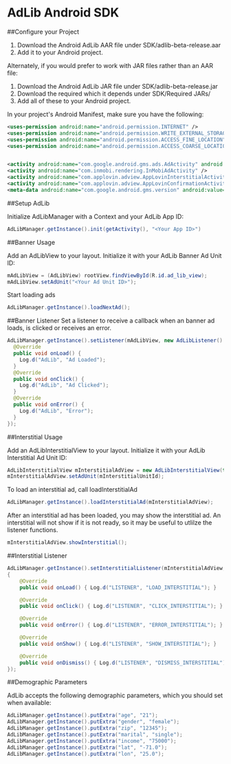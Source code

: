 # AdLib Android SDK

##Configure your Project

1. Download the Android AdLib AAR file under SDK/adlib-beta-release.aar
2. Add it to your Android project.

Alternately, if you would prefer to work with JAR files rather than an AAR file:  
  1. Download the Android AdLib JAR file under SDK/adlib-beta-release.jar  
  2. Download the required which it depends under SDK/Required JARs/  
  3. Add all of these to your Android project.  

In your project's Android Manifest, make sure you have the following:

```XML
<uses-permission android:name="android.permission.INTERNET" />
<uses-permission android:name="android.permission.WRITE_EXTERNAL_STORAGE"/>
<uses-permission android:name="android.permission.ACCESS_FINE_LOCATION"/>
<uses-permission android:name="android.permission.ACCESS_COARSE_LOCATION"/>


<activity android:name="com.google.android.gms.ads.AdActivity" android:configChanges="keyboard|keyboardHidden|orientation|screenLayout|uiMode|screenSize|smallestScreenSize" />
<activity android:name="com.inmobi.rendering.InMobiAdActivity" />
<activity android:name="com.applovin.adview.AppLovinInterstitialActivity"/>
<activity android:name="com.applovin.adview.AppLovinConfirmationActivity"/>
<meta-data android:name="com.google.android.gms.version" android:value="@integer/google_play_services_version"/>
```

##Setup AdLib

Initialize AdLibManager with a Context and your AdLib App ID: 
```Java
AdLibManager.getInstance().init(getActivity(), "<Your App ID>")
```
##Banner Usage

Add an AdLibView to your layout. Initialize it with your AdLib Banner Ad Unit ID:

```Java
mAdLibView = (AdLibView) rootView.findViewById(R.id.ad_lib_view);
mAdLibView.setAdUnit("<Your Ad Unit ID>");
```

Start loading ads
```Java
AdLibManager.getInstance().loadNextAd();
```

##Banner Listener
Set a listener to receive a callback when an banner ad loads, is clicked or receives an error.
```Java
AdLibManager.getInstance().setListener(mAdLibView, new AdLibListener() {
  @Override
  public void onLoad() {
    Log.d("AdLib", "Ad Loaded");
  }
  @Override
  public void onClick() {
    Log.d("AdLib", "Ad Clicked");
  }
  @Override
  public void onError() {
    Log.d("AdLib", "Error");
  }
});
```

##Interstitial Usage

Add an AdLibInterstitialView to your layout. Initialize it with your AdLib Interstitial Ad Unit ID:
```Java
AdLibInterstitialView mInterstitialAdView = new AdLibInterstitialView(this.getContext());
mInterstitialAdView.setAdUnit(mInterstitialUnitId);
```

To load an interstitial ad, call loadInterstitialAd
```Java
AdLibManager.getInstance().loadInterstitialAd(mInterstitialAdView);
```

After an interstitial ad has been loaded, you may show the interstitial ad. An interstitial will not show if it is not ready, so it may be useful to utlilze the listener functions.
```Java
mInterstitialAdView.showInterstitial();
```

##Interstitial Listener
```Java
AdLibManager.getInstance().setInterstitialListener(mInterstitialAdView, new AdLibInterstitialListener()
{
    @Override
    public void onLoad() { Log.d("LISTENER", "LOAD_INTERSTITIAL"); }

    @Override
    public void onClick() { Log.d("LISTENER", "CLICK_INTERSTITIAL"); }

    @Override
    public void onError() { Log.d("LISTENER", "ERROR_INTERSTITIAL"); }

    @Override
    public void onShow() { Log.d("LISTENER", "SHOW_INTERSTITIAL"); }

    @Override
    public void onDismiss() { Log.d("LISTENER", "DISMISS_INTERSTITIAL"); }
});
```

##Demographic Parameters

AdLib accepts the following demographic parameters, which you should set when available:
```Java
AdLibManager.getInstance().putExtra("age", "21");
AdLibManager.getInstance().putExtra("gender", "female");
AdLibManager.getInstance().putExtra("zip", "12345");
AdLibManager.getInstance().putExtra("marital", "single");
AdLibManager.getInstance().putExtra("income", "75000");
AdLibManager.getInstance().putExtra("lat", "-71.0");
AdLibManager.getInstance().putExtra("lon", "25.0");
```

